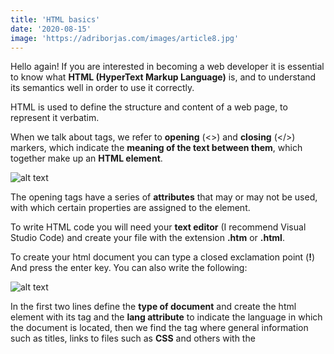 ```yaml
---
title: 'HTML basics'
date: '2020-08-15'
image: 'https://adriborjas.com/images/article8.jpg'
---
```


Hello again! If you are interested in becoming a web developer it is essential to know what **HTML (HyperText Markup Language)** is, and to understand its semantics well in order to use it correctly.

HTML is used to define the structure and content of a web page, to represent it verbatim. 

When we talk about tags, we refer to **opening** (<>) and **closing** (</>) markers, which indicate the **meaning of the text between them**, which together make up an **HTML element**.

![alt text](https://adriborjas.com/images/htmle.png "html element")

The opening tags have a series of **attributes** that may or may not be used, with which certain properties are assigned to the element.


To write HTML code you will need your **text editor** (I recommend Visual Studio Code) and create your file with the extension **.htm** or **.html**.
 
To create your html document you can type a closed exclamation point (**!**) And press the enter key. You can also write the following:

![alt text](https://adriborjas.com/images/htmlsc.png "html structure")

In the first two lines define the **type of document** and create the html element with its tag and the **lang attribute** to indicate the language in which the document is located, then we find the <head> tag where general information such as titles, links to files such as **CSS** and others with the <title>, <link> and <meta> tags are placed. 

Some tags as <meta> and <img> are **exceptions** and has no closing tag.

Finally we find the <body> tag is where you place the **general content** such as the heading, the sections made up of images, tables, paragraphs, cards, among many things and using a great variety of tags like <header>, <figure>, <section>, <p>, <div>, and others.

